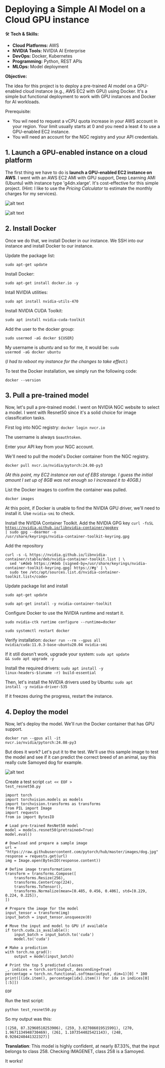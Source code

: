 <h1>Deploying a Simple AI Model on a Cloud GPU instance</h1>

🛠️ **Tech & Skills:** 
- **Cloud Platforms:** AWS
- **NVIDIA Tools:** NVIDIA AI Enterprise
- **DevOps:** Docker, Kubernetes
- **Programming:** Python, REST APIs
- **MLOps:** Model deployment

**Objective:** 

The idea for this project is to deploy a pre-trained AI model on a GPU-enabled cloud instance (e.g., AWS EC2 with GPU) using Docker. It's a simple but functional deployment to work with GPU instances and Docker for AI workloads. 

Prerequisite:
- You wil need to request a vCPU quota increase in your AWS account in your region. Your limit usually starts at 0 and you need a least 4 to use a GPU-enabled EC2 instance.
- You will need an account for the NGC registry and your API credentials. 

<h2>1. Launch a GPU-enabled instance on a cloud platform</h2>
  
The first thing we have to do is **launch a GPU-enabled EC2 instance on AWS**. I went with an AWS EC2 AMI with GPU support, Deep Learning AMI (Ubuntu) with instance type 'g4dn.xlarge'. It's cost-effective for this simple project. (Hint: I like to use the *Pricing Calculator* to estimate the monthly charges for my services). 

![alt text](https://github.com/chelseaisaac/AI-ML-projects/blob/main/AI%20model%20on%20cloud%20instance/Ubuntu%20AMI.png?raw=true)

![alt text](https://github.com/chelseaisaac/AI-ML-projects/blob/main/AI%20model%20on%20cloud%20instance/EC2%20instance%20type.png?raw=true)

<h2>2. Install Docker</h2>

Once we do that, we install Docker in our instance. 
We SSH into our instance and install Docker to our instance.

Update the package list:

<code>sudo apt-get update</code>

Install Docker:

<code>sudo apt-get install docker.io -y</code>

Intall NVIDIA utilities:

<code>sudo apt install nvidia-utils-470 </code>

Install NVIDIA CUDA Toolkit:

<code>sudo apt install nvidia-cuda-toolkit</code>


Add the user to the docker group:

<code>sudo usermod -aG docker ${USER}</code>


My username is *ubuntu* and so for me, it would be: <code>sudo usermod -aG docker ubuntu</code>

(*I had to reboot my instance for the changes to take effect.*)

To test the Docker installation, we simply run the following code:

<code>docker --version</code>

<h2>3. Pull a pre-trained model</h2>
Now, let's pull a pre-trained model. I went on NVIDIA NGC website to select a model. I went with Resnet50 since it's a solid choice for image classification tasks.

First log into NGC registry: 
<code>docker login nvcr.io</code>

The username is always <code>$oauthtoken</code>. 

Enter your API key from your NGC account.

We'll need to pull the model's Docker container from the NGC registry.

<code>docker pull nvcr.io/nvidia/pytorch:24.08-py3</code>

*(At this point, my EC2 instance ran out of EBS storage. I guess the initial amount I set up of 8GB was not enough so I increased it to 40GB.)*


List the Docker images to confirm the container was pulled. 

<code>docker images</code>

At this point, if Docker is unable to find the NVIDIA GPU driver, we'll need to install it. Use <code>nvidia-smi</code> to check. 

Install the NVIDIA Container Toolkit. 
Add the NVIDIA GPG key
<code>curl -fsSL https://nvidia.github.io/libnvidia-container/gpgkey | sudo gpg --dearmor -o /usr/share/keyrings/nvidia-container-toolkit-keyring.gpg</code>

Add the repository

```
curl -s -L https://nvidia.github.io/libnvidia-container/stable/deb/nvidia-container-toolkit.list | \
  sed 's#deb https://#deb [signed-by=/usr/share/keyrings/nvidia-container-toolkit-keyring.gpg] https://#g' | \
  sudo tee /etc/apt/sources.list.d/nvidia-container-toolkit.list</code>
```

Update package list and install

<code>sudo apt-get update</code>

<code>sudo apt-get install -y nvidia-container-toolkit</code>

Configure Docker to use the NVIDIA runtime and restart it. 

<code>sudo nvidia-ctk runtime configure --runtime=docker</code>

<code>sudo systemctl restart docker</code>

Verify installation:
<code>docker run --rm --gpus all nvidia/cuda:11.0.3-base-ubuntu20.04 nvidia-smi</code>

If it still doesn't work, upgrade your system:
<code>sudo apt update && sudo apt upgrade -y</code>

Install the required drivers:
<code>sudo apt install -y linux-headers-$(uname -r) build-essential</code>

Then, let's install the NVIDIA drivers used by Ubuntu:
<code>sudo apt install -y nvidia-driver-535</code>

If it freezes during the progress, restart the instance.


<h2>4. Deploy the model</h2>
Now, let's deploy the model.
We'll run the Docker container that has GPU support.

<code>docker run --gpus all -it nvcr.io/nvidia/pytorch:24.08-py3</code>

But does it work? Let's put it to the test. 
We'll use this sample image to test the model and see if it can predict the correct breed of an animal, say this really cute Samoyed dog for example.

![alt text](https://raw.githubusercontent.com/pytorch/hub/master/images/dog.jpg)


Create a test script
<code>cat << EOF > test_resnet50.py</code>
```
import torch
import torchvision.models as models
import torchvision.transforms as transforms
from PIL import Image
import requests
from io import BytesIO

# Load pre-trained ResNet50 model
model = models.resnet50(pretrained=True)
model.eval()

# Download and prepare a sample image
url = "https://raw.githubusercontent.com/pytorch/hub/master/images/dog.jpg"
response = requests.get(url)
img = Image.open(BytesIO(response.content))

# Define image transformations
transform = transforms.Compose([
    transforms.Resize(256),
    transforms.CenterCrop(224),
    transforms.ToTensor(),
    transforms.Normalize(mean=[0.485, 0.456, 0.406], std=[0.229, 0.224, 0.225]),
])

# Prepare the image for the model
input_tensor = transform(img)
input_batch = input_tensor.unsqueeze(0)

# Move the input and model to GPU if available
if torch.cuda.is_available():
    input_batch = input_batch.to('cuda')
    model.to('cuda')

# Make a prediction
with torch.no_grad():
    output = model(input_batch)

# Print the top 5 predicted classes
_, indices = torch.sort(output, descending=True)
percentage = torch.nn.functional.softmax(output, dim=1)[0] * 100
print([(idx.item(), percentage[idx].item()) for idx in indices[0][:5]])

EOF

```

Run the test script:

<code>python test_resnet50.py</code>

So my output was this:

<code>[(258, 87.32960510253906), (259, 3.027086019515991), (270, 1.9671134948730469), (261, 1.1073544025421143), (248, 0.9204240441322327)]</code>

**Translation**: This model is highly confident, at nearly 87.33%, that the input belongs to class 258. Checking IMAGENET, class 258 is a Samoyed. 

It works!








